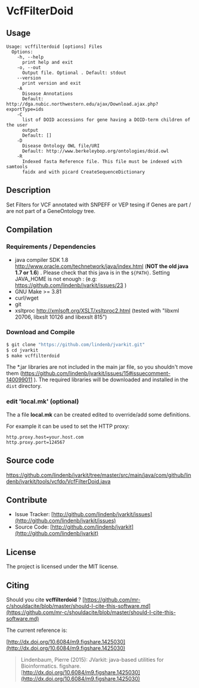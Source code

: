 # VcfFilterDoid


## Usage

```
Usage: vcffilterdoid [options] Files
  Options:
    -h, --help
      print help and exit
    -o, --out
      Output file. Optional . Default: stdout
    --version
      print version and exit
    -A
      Disease Annotations
      Default: http://dga.nubic.northwestern.edu/ajax/Download.ajax.php?exportType=ids
    -C
      list of DOID accessions for gene having a DOID-term children of the user 
      output 
      Default: []
    -D
      Disease Ontology OWL file/URI
      Default: http://www.berkeleybop.org/ontologies/doid.owl
    -R
      Indexed fasta Reference file. This file must be indexed with samtools 
      faidx and with picard CreateSequenceDictionary

```


## Description

Set Filters for VCF annotated with SNPEFF or VEP tesing if Genes are part / are not part of a GeneOntology tree. 

## Compilation

### Requirements / Dependencies

* java compiler SDK 1.8 http://www.oracle.com/technetwork/java/index.html (**NOT the old java 1.7 or 1.6**) . Please check that this java is in the `${PATH}`. Setting JAVA_HOME is not enough : (e.g: https://github.com/lindenb/jvarkit/issues/23 )
* GNU Make >= 3.81
* curl/wget
* git
* xsltproc http://xmlsoft.org/XSLT/xsltproc2.html (tested with "libxml 20706, libxslt 10126 and libexslt 815")


### Download and Compile

```bash
$ git clone "https://github.com/lindenb/jvarkit.git"
$ cd jvarkit
$ make vcffilterdoid
```

The *.jar libraries are not included in the main jar file, so you shouldn't move them (https://github.com/lindenb/jvarkit/issues/15#issuecomment-140099011 ).
The required libraries will be downloaded and installed in the `dist` directory.

### edit 'local.mk' (optional)

The a file **local.mk** can be created edited to override/add some definitions.

For example it can be used to set the HTTP proxy:

```
http.proxy.host=your.host.com
http.proxy.port=124567
```
## Source code 

[https://github.com/lindenb/jvarkit/tree/master/src/main/java/com/github/lindenb/jvarkit/tools/vcfdo/VcfFilterDoid.java
](https://github.com/lindenb/jvarkit/tree/master/src/main/java/com/github/lindenb/jvarkit/tools/vcfdo/VcfFilterDoid.java
)
## Contribute

- Issue Tracker: [http://github.com/lindenb/jvarkit/issues](http://github.com/lindenb/jvarkit/issues)
- Source Code: [http://github.com/lindenb/jvarkit](http://github.com/lindenb/jvarkit)

## License

The project is licensed under the MIT license.

## Citing

Should you cite **vcffilterdoid** ? [https://github.com/mr-c/shouldacite/blob/master/should-I-cite-this-software.md](https://github.com/mr-c/shouldacite/blob/master/should-I-cite-this-software.md)

The current reference is:

[http://dx.doi.org/10.6084/m9.figshare.1425030](http://dx.doi.org/10.6084/m9.figshare.1425030)

> Lindenbaum, Pierre (2015): JVarkit: java-based utilities for Bioinformatics. figshare.
> [http://dx.doi.org/10.6084/m9.figshare.1425030](http://dx.doi.org/10.6084/m9.figshare.1425030)


